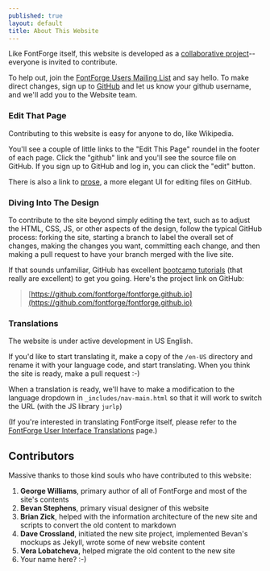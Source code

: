 ```yaml
---
published: true
layout: default
title: About This Website
---
```


Like FontForge itself, this website is developed as a [collaborative project](about/project/)--everyone is invited to contribute. 

To help out, join the [FontForge Users Mailing List](https://lists.sourceforge.net/lists/listinfo/fontforge-users) and say hello. To make direct changes, sign up to [GitHub](http://github.com) and let us know your github username, and we'll add you to the Website team.

### Edit That Page

Contributing to this website is easy for anyone to do, like Wikipedia.

You'll see a couple of little links to the "Edit This Page" roundel in the footer of each page. Click the "github" link and you'll see the source file on GitHub. If you sign up to GitHub and log in, you can click the "edit" button.

There is also a link to [prose](http://prose.io), a more elegant UI for editing files on GitHub.

### Diving Into The Design

To contribute to the site beyond simply editing the text, such as to adjust the HTML, CSS, JS, or other aspects of the design, follow the typical GitHub process: forking the site, starting a branch to label the overall set of changes, making the changes you want, committing each change, and then making a pull request to have your branch merged with the live site.

If that sounds unfamiliar, GitHub has excellent [bootcamp tutorials](https://help.github.com/categories/54/articles) (that really are excellent) to get you going. Here's the project link on GitHub:

> [https://github.com/fontforge/fontforge.github.io](https://github.com/fontforge/fontforge.github.io)

<a id="translations"></a>

### Translations

The website is under active development in US English. 

If you'd like to start translating it, make a copy of the `/en-US` directory
and rename it with your language code, and start translating. When you think
the site is ready, make a pull request :-)

When a translation is ready, we'll have to make a modification to the language dropdown in `_includes/nav-main.html` so
that it will work to switch the URL (with the JS library `jurlp`)

(If you're interested in translating FontForge itself, please refer to the [FontForge User Interface Translations](/documentation/customizing/translations.html) page.)

## Contributors

Massive thanks to those kind souls who have contributed to this website:

1. __George Williams__, primary author of all of FontForge and most of the site's contents
2. __Bevan Stephens__, primary visual designer of this website
3. __Brian Zick__, helped with the information architecture of the new site and scripts to convert the old content to markdown
4. __Dave Crossland__, initiated the new site project, implemented Bevan's mockups as Jekyll, wrote some of new website content 
5. __Vera Lobatcheva__, helped migrate the old content to the new site
6. Your name here? :-)
